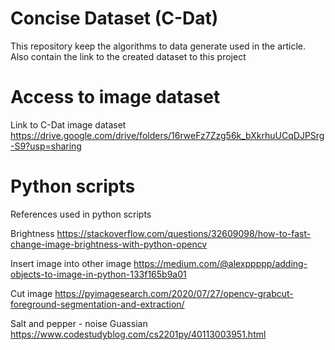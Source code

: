 # Concise Dataset (C-Dat)
This repository keep the algorithms to data generate used in the article. Also contain the link to the created dataset  to this project

# Access to image dataset
Link to C-Dat image dataset
    https://drive.google.com/drive/folders/16rweFz7Zzg56k_bXkrhuUCqDJPSrg-S9?usp=sharing

# Python scripts

References used in python scripts

Brightness
    https://stackoverflow.com/questions/32609098/how-to-fast-change-image-brightness-with-python-opencv

Insert image into other image
    https://medium.com/@alexppppp/adding-objects-to-image-in-python-133f165b9a01

Cut image
    https://pyimagesearch.com/2020/07/27/opencv-grabcut-foreground-segmentation-and-extraction/
    
Salt and pepper - noise Guassian
    https://www.codestudyblog.com/cs2201py/40113003951.html
